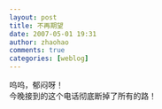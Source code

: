 ```yaml
---
layout: post
title: 不再期望
date: 2007-05-01 19:31
author: zhaohao
comments: true
categories: [weblog]
---
```

呜呜，郁闷呀！   
今晚接到的这个电话彻底断掉了所有的路！   
